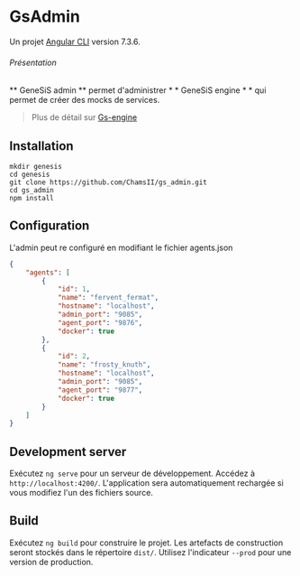 # GsAdmin

Un projet  [Angular CLI](https://github.com/angular/angular-cli) version 7.3.6.

###### Présentation
** GeneSiS admin ** permet d'administrer * * GeneSiS engine * * qui permet de créer des mocks de services.

> Plus de détail sur [Gs-engine](https://github.com/ChamsII/gs_engine)


## Installation

```Shell
mkdir genesis
cd genesis
git clone https://github.com/ChamsII/gs_admin.git
cd gs_admin
npm install
```

## Configuration

L'admin peut re configuré en modifiant le fichier agents.json

```JSON
{
    "agents": [
        {
            "id": 1,
            "name": "fervent_fermat",
            "hostname": "localhost",
            "admin_port": "9085",
            "agent_port": "9876",
            "docker": true
        },
        {
            "id": 2,
            "name": "frosty_knuth",
            "hostname": "localhost",
            "admin_port": "9085",
            "agent_port": "9877",
            "docker": true
        }
    ]
}
```


## Development server

Exécutez `ng serve` pour un serveur de développement. Accédez à `http://localhost:4200/`. L'application sera automatiquement rechargée si vous modifiez l'un des fichiers source.

## Build

Exécutez `ng build` pour construire le projet. Les artefacts de construction seront stockés dans le répertoire `dist/`. Utilisez l'indicateur `--prod` pour une version de production.


